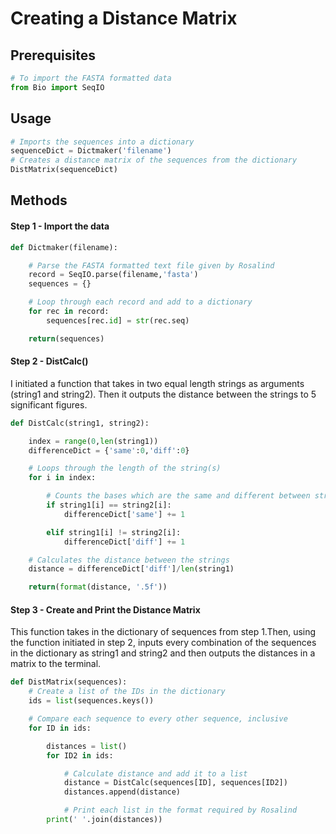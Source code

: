 # Creating a Distance Matrix

## Prerequisites
```Python
# To import the FASTA formatted data
from Bio import SeqIO
```
## Usage
```Python
# Imports the sequences into a dictionary
sequenceDict = Dictmaker('filename')
# Creates a distance matrix of the sequences from the dictionary
DistMatrix(sequenceDict)
```
## Methods
#### Step 1 - Import the data
```Python
def Dictmaker(filename):

    # Parse the FASTA formatted text file given by Rosalind
    record = SeqIO.parse(filename,'fasta')
    sequences = {}

    # Loop through each record and add to a dictionary
    for rec in record:
        sequences[rec.id] = str(rec.seq)

    return(sequences)
```
#### Step 2 - DistCalc()
I initiated a function that takes in two equal length strings as arguments (string1 and string2). Then it outputs the distance between the strings to 5 significant figures.
```Python
def DistCalc(string1, string2):

    index = range(0,len(string1))
    differenceDict = {'same':0,'diff':0}

    # Loops through the length of the string(s)
    for i in index:

        # Counts the bases which are the same and different between strings
        if string1[i] == string2[i]:
            differenceDict['same'] += 1

        elif string1[i] != string2[i]:
            differenceDict['diff'] += 1

    # Calculates the distance between the strings
    distance = differenceDict['diff']/len(string1)

    return(format(distance, '.5f'))
```
#### Step 3 - Create and Print the Distance Matrix
This function takes in the dictionary of sequences from step 1.Then, using the function initiated in step 2, inputs every combination of the sequences in the dictionary as string1 and string2 and then outputs the distances in a matrix to the terminal.
```Python
def DistMatrix(sequences):
    # Create a list of the IDs in the dictionary
    ids = list(sequences.keys())

    # Compare each sequence to every other sequence, inclusive
    for ID in ids:

        distances = list()
        for ID2 in ids:

            # Calculate distance and add it to a list
            distance = DistCalc(sequences[ID], sequences[ID2])
            distances.append(distance)

            # Print each list in the format required by Rosalind
        print(' '.join(distances))
```
